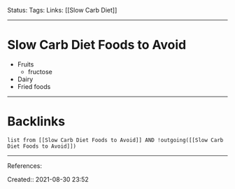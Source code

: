 Status: 
Tags: 
Links: [[Slow Carb Diet]]
___
# Slow Carb Diet Foods to Avoid
- Fruits
	- fructose
- Dairy
- Fried foods
___
# Backlinks
```dataview
list from [[Slow Carb Diet Foods to Avoid]] AND !outgoing([[Slow Carb Diet Foods to Avoid]])
```
___
References:

Created:: 2021-08-30 23:52
